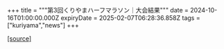 +++
title = """第3回くりやまハーフマラソン｜大会結果"""
date = 2024-10-16T01:00:00.000Z
expiryDate = 2025-02-07T06:28:36.858Z
tags = ["kuriyama","news"]
+++


[[source]](https://www.town.kuriyama.hokkaido.jp/site/kuriyama-harf/29146.html)
